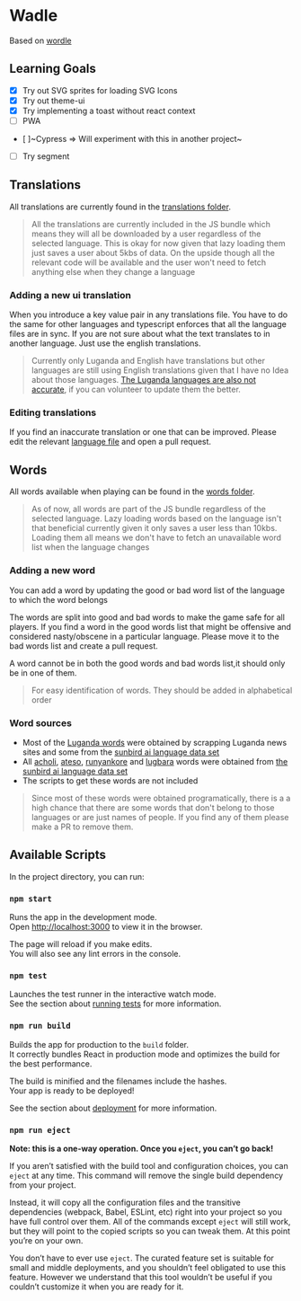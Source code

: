 # Wadle

Based on [wordle](https://www.powerlanguage.co.uk/wordle/)

## Learning Goals

- [x] Try out SVG sprites for loading SVG Icons
- [x] Try out theme-ui
- [x] Try implementing a toast without react context
- [ ] PWA
- [ ]~Cypress => Will experiment with this in another project~
- [ ] Try segment

## Translations

All translations are currently found in the [translations folder](src/utils/translations/).

> All the translations are currently included in the JS bundle which means they will all be downloaded by a user regardless of the selected language. This is okay for now given that lazy loading them just saves a user about 5kbs of data. On the upside though all the relevant code will be available and the user won't need to fetch anything else when they change a language

### Adding a new ui translation

When you introduce a key value pair in any translations file. You have to do the same for other languages and typescript enforces that all the language files are in sync. If you are not sure about what the text translates to in another language. Just use the english translations.

> Currently only Luganda and English have translations but other languages are still using English translations given that I have no Idea about those languages. [The Luganda languages are also not accurate](https://twitter.com/dennisjjagwe/status/1506036966898520070), if you can volunteer to update them the better.

### Editing translations

If you find an inaccurate translation or one that can be improved. Please edit the relevant [language file](src/utils/translations/) and open a pull request.

## Words

All words available when playing can be found in the [words folder](src/utils/words/).

> As of now, all words are part of the JS bundle regardless of the selected language. Lazy loading words based on the language isn't that beneficial currently given it only saves a user less than 10kbs. Loading them all means we don't have to fetch an unavailable word list when the language changes

### Adding a new word

You can add a word by updating the good or bad word list of the language to which the word belongs

The words are split into good and bad words to make the game safe for all players. If you find a word in the good words list that might be offensive and considered nasty/obscene in a particular language. Please move it to the bad words list and create a pull request.

A word cannot be in both the good words and bad words list,it should only be in one of them.

> For easy identification of words. They should be added in alphabetical order

### Word sources

- Most of the [Luganda words](src/utils/words/luganda/) were obtained by scrapping Luganda news sites and some from the [sunbird ai language data set](https://github.com/SunbirdAI/ug-language-parallel-text-dataset)
- All [acholi](src/utils/words/acholi/), [ateso](src/utils/words/ateso/), [runyankore](src/utils/words/runyankore/) and [lugbara](src/utils/words/lugbara/) words were obtained from [the sunbird ai language data set](https://github.com/SunbirdAI/ug-language-parallel-text-dataset)
- The scripts to get these words are not included

> Since most of these words were obtained programatically, there is a a high chance that there are some words that don't belong to those languages or are just names of people. If you find any of them please make a PR to remove them.

## Available Scripts

In the project directory, you can run:

### `npm start`

Runs the app in the development mode.\
Open [http://localhost:3000](http://localhost:3000) to view it in the browser.

The page will reload if you make edits.\
You will also see any lint errors in the console.

### `npm test`

Launches the test runner in the interactive watch mode.\
See the section about [running tests](https://facebook.github.io/create-react-app/docs/running-tests) for more information.

### `npm run build`

Builds the app for production to the `build` folder.\
It correctly bundles React in production mode and optimizes the build for the best performance.

The build is minified and the filenames include the hashes.\
Your app is ready to be deployed!

See the section about [deployment](https://facebook.github.io/create-react-app/docs/deployment) for more information.

### `npm run eject`

**Note: this is a one-way operation. Once you `eject`, you can’t go back!**

If you aren’t satisfied with the build tool and configuration choices, you can `eject` at any time. This command will remove the single build dependency from your project.

Instead, it will copy all the configuration files and the transitive dependencies (webpack, Babel, ESLint, etc) right into your project so you have full control over them. All of the commands except `eject` will still work, but they will point to the copied scripts so you can tweak them. At this point you’re on your own.

You don’t have to ever use `eject`. The curated feature set is suitable for small and middle deployments, and you shouldn’t feel obligated to use this feature. However we understand that this tool wouldn’t be useful if you couldn’t customize it when you are ready for it.
